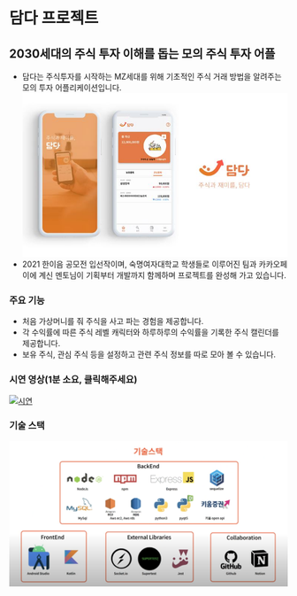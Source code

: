 # 담다 프로젝트
## 2030세대의 주식 투자 이해를 돕는 모의 주식 투자 어플
* 담다는 주식투자를 시작하는 MZ세대를 위해 기초적인 주식 거래 방법을 알려주는 모의 투자 어플리케이션입니다.  
![작품사진](https://github.com/team-damda/.github/blob/main/profile/jpgs/appdesign.JPG)
* 2021 한이음 공모전 입선작이며, 숙명여자대학교 학생들로 이루어진 팀과 카카오페이에 계신 멘토님이 기획부터 개발까지 함께하며 프로젝트를 완성해 가고 있습니다.

### 주요 기능
* 처음 가상머니를 줘 주식을 사고 파는 경험을 제공합니다.
* 각 수익률에 따른 주식 레벨 캐릭터와 하루하루의 수익률을 기록한 주식 캘린더를 제공합니다.
* 보유 주식, 관심 주식 등을 설정하고 관련 주식 정보를 따로 모아 볼 수 있습니다.

### 시연 영상(1분 소요, 클릭해주세요)
[![시연](https://img.youtube.com/vi/7-PmLFjKNSk/0.jpg)](https://www.youtube.com/watch?v=7-PmLFjKNSk)

### 기술 스택
![기술스택](https://github.com/team-damda/.github/blob/main/profile/jpgs/skills.png)
